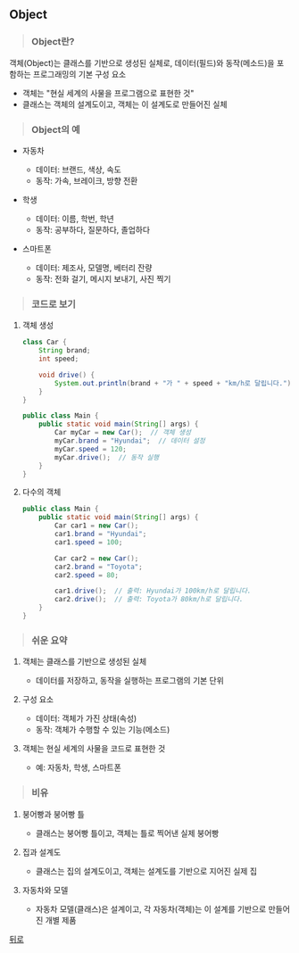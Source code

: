 ## Object
> ### Object란?
객체(Object)는 클래스를 기반으로 생성된 실체로, 데이터(필드)와 동작(메소드)을 포함하는 프로그래밍의 기본 구성 요소</br>
- 객체는 "현실 세계의 사물을 프로그램으로 표현한 것"
- 클래스는 객체의 설계도이고, 객체는 이 설계도로 만들어진 실체

> ### Object의 예
- 자동차
    - 데이터: 브랜드, 색상, 속도
    - 동작: 가속, 브레이크, 방향 전환

- 학생
    - 데이터: 이름, 학번, 학년
    - 동작: 공부하다, 질문하다, 졸업하다

- 스마트폰
    - 데이터: 제조사, 모델명, 베터리 잔량
    - 동작: 전화 걸기, 메시지 보내기, 사진 찍기

> ### 코드로 보기
1. 객체 생성
    ```java
    class Car {
        String brand;
        int speed;

        void drive() {
            System.out.println(brand + "가 " + speed + "km/h로 달립니다.");
        }
    }

    public class Main {
        public static void main(String[] args) {
            Car myCar = new Car();  // 객체 생성
            myCar.brand = "Hyundai";  // 데이터 설정
            myCar.speed = 120;
            myCar.drive();  // 동작 실행
        }
    }
    ```

2. 다수의 객체
    ```java
    public class Main {
        public static void main(String[] args) {
            Car car1 = new Car();
            car1.brand = "Hyundai";
            car1.speed = 100;

            Car car2 = new Car();
            car2.brand = "Toyota";
            car2.speed = 80;

            car1.drive();  // 출력: Hyundai가 100km/h로 달립니다.
            car2.drive();  // 출력: Toyota가 80km/h로 달립니다.
        }
    }
    ```

> ### 쉬운 요약
1. 객체는 클래스를 기반으로 생성된 실체
    - 데이터를 저장하고, 동작을 실행하는 프로그램의 기본 단위

2. 구성 요소
    - 데이터: 객체가 가진 상태(속성)
    - 동작: 객체가 수행할 수 있는 기능(메소드)

3. 객체는 현실 세계의 사물을 코드로 표현한 것
    - 예: 자동차, 학생, 스마트폰

> ### 비유
1. 붕어빵과 붕어빵 틀
    - 클래스는 붕어빵 틀이고, 객체는 틀로 찍어낸 실제 붕어빵

2. 집과 설계도
    - 클래스는 집의 설계도이고, 객체는 설계도를 기반으로 지어진 실제 집

3. 자동차와 모델
    - 자동차 모델(클래스)은 설계이고, 각 자동차(객체)는 이 설계를 기반으로 만들어진 개별 제품

[뒤로](java.md)